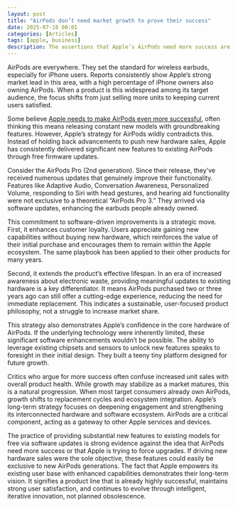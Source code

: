 ```yaml
---
layout: post
title: "AirPods don’t need market growth to prove their success"
date: 2025-07-18 00:01
categories: [Articles]
tags: [apple, business]
description: The assertions that Apple’s AirPods need more success are misguided. The fact that the company pushes out free software updates for existing models prove their strategic strength and commitment to user satisfaction.
---
```


AirPods are everywhere. They set the standard for wireless earbuds, especially for iPhone users. Reports consistently show Apple’s strong market lead in this area, with a high percentage of iPhone owners also owning AirPods. When a product is this widespread among its target audience, the focus shifts from just selling more units to keeping current users satisfied.

Some believe [Apple needs to make AirPods even more successful](https://cirpapple.substack.com/p/airpods-succeed-yet-need-to-succeed), often thinking this means releasing constant new models with groundbreaking features. However, Apple’s strategy for AirPods wildly contradicts this. Instead of holding back advancements to push new hardware sales, Apple has consistently delivered significant new features to existing AirPods through free firmware updates.

Consider the AirPods Pro (2nd generation). Since their release, they’ve received numerous updates that genuinely improve their functionality. Features like Adaptive Audio, Conversation Awareness, Personalized Volume, responding to Siri with head gestures, and hearing aid functionality were not exclusive to a theoretical “AirPods Pro 3.” They arrived via software updates, enhancing the earbuds people already owned.

This commitment to software-driven improvements is a strategic move. First, it enhances customer loyalty. Users appreciate gaining new capabilities without buying new hardware, which reinforces the value of their initial purchase and encourages them to remain within the Apple ecosystem. The same playbook has been applied to their other products for many years.

Second, it extends the product’s effective lifespan. In an era of increased awareness about electronic waste, providing meaningful updates to existing hardware is a key differentiator. It means AirPods purchased two or three years ago can still offer a cutting-edge experience, reducing the need for immediate replacement. This indicates a sustainable, user-focused product philosophy, not a struggle to increase market share.

This strategy also demonstrates Apple’s confidence in the core hardware of AirPods. If the underlying technology were inherently limited, these significant software enhancements wouldn’t be possible. The ability to leverage existing chipsets and sensors to unlock new features speaks to foresight in their initial design. They built a teeny tiny platform designed for future growth.

Critics who argue for more success often confuse increased unit sales with overall product health. While growth may stabilize as a market matures, this is a natural progression. When most target consumers already own AirPods, growth shifts to replacement cycles and ecosystem integration. Apple’s long-term strategy focuses on deepening engagement and strengthening its interconnected hardware and software ecosystem. AirPods are a critical component, acting as a gateway to other Apple services and devices.

The practice of providing substantial new features to existing models for free via software updates is strong evidence against the idea that AirPods need more success or that Apple is trying to force upgrades. If driving new hardware sales were the sole objective, these features could easily be exclusive to new AirPods generations. The fact that Apple empowers its existing user base with enhanced capabilities demonstrates their long-term vision. It signifies a product line that is already highly successful, maintains strong user satisfaction, and continues to evolve through intelligent, iterative innovation, not planned obsolescence.
